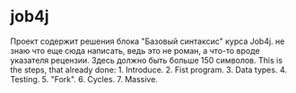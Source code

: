 # job4j
Проект содержит решения блока "Базовый синтаксис" курса Job4j.
не знаю что еще сюда написать, ведь это не роман, а что-то вроде
указателя рецензии. Здесь должно быть больше 150 символов.
This is the steps, that already done:
    1. Introduce.
    2. Fist program.
    3. Data types.
    4. Testing.
    5. "Fork".
    6. Cycles.
    7. Massive.